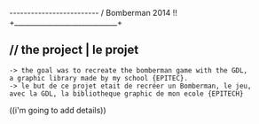    *-------------------------*
  /     Bomberman 2014 !!     \
 +_____________________________+

 // the project | le projet
 ------------------------------
	-> the goal was to recreate the bomberman game with the GDL,
	a graphic library made by my school {EPITEC}.
	-> le but de ce projet etait de recréer un Bomberman, le jeu,
	avec la GDL, la bibliotheque graphic de mon ecole {EPITECH}

 ((i'm going to add details))